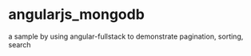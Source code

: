 angularjs_mongodb
=================

a sample by using angular-fullstack to demonstrate pagination, sorting, search
